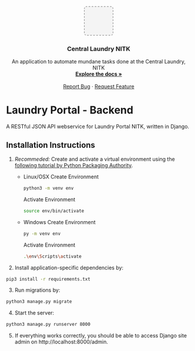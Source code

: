 <!-- PROJECT LOGO -->
<br />
<p align="center">
  <a href="https://github.com/WebClub-NITK/laundry-NITK">
    <img src="../frontend/assets/icon.png" alt="Logo" width="80" height="80">
  </a>

  <h3 align="center">Central Laundry NITK</h3>

  <p align="center">
    An application to automate mundane tasks done at the Central Laundry, NITK
    <br />
    <a href="https://github.com/WebClub-NITK/laundry-NITK"><strong>Explore the docs »</strong></a>
    <br />
    <br />
    <a href="https://github.com/WebClub-NITK/laundry-NITK/issues">Report Bug</a>
    ·
    <a href="https://github.com/WebClub-NITK/laundry-NITK/issues">Request Feature</a>
  </p>
</p>

# Laundry Portal - Backend

A RESTful JSON API webservice for Laundry Portal NITK, written in
Django.

## Installation Instructions

1. *Recommeded:* Create and activate a virtual environment using the
   [following tutorial by Python Packaging Authority](https://packaging.python.org/guides/installing-using-pip-and-virtual-environments/).
   * Linux/OSX
      Create Environment
      ```sh
      python3 -m venv env 
      ```
      Activate Environment
      ```sh
      source env/bin/activate
      ```
   * Windows
      Create Environment
      ```sh
      py -m venv env 
      ```
      Activate Environment
      ```sh
      .\env\Scripts\activate
      ```


2. Install application-specific dependencies by:

```bash
pip3 install -r requirements.txt
```

3. Run migrations by:

```bash
python3 manage.py migrate
```

4. Start the server:

```bash
python3 manage.py runserver 8000
```

5. If everything works correctly, you should be able to access Django
site admin on http://localhost:8000/admin.
